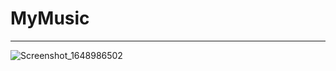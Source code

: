 # MyMusic
---------------------------------------
![Screenshot_1648986502](https://user-images.githubusercontent.com/93445553/161426512-2b95b3a2-7f67-4aa0-94dc-ccf3d30ccd88.png)

